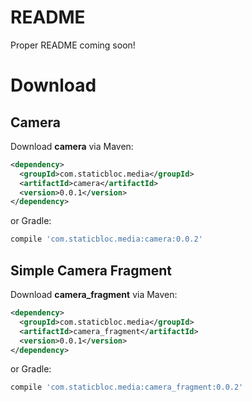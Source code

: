 # README
Proper README coming soon!

# Download

## Camera
Download **camera** via Maven:
```xml
<dependency>
  <groupId>com.staticbloc.media</groupId>
  <artifactId>camera</artifactId>
  <version>0.0.1</version>
</dependency>
```

or Gradle:
```groovy
compile 'com.staticbloc.media:camera:0.0.2'
```

## Simple Camera Fragment
Download **camera_fragment** via Maven:
```xml
<dependency>
  <groupId>com.staticbloc.media</groupId>
  <artifactId>camera_fragment</artifactId>
  <version>0.0.1</version>
</dependency>
```

or Gradle:
```groovy
compile 'com.staticbloc.media:camera_fragment:0.0.2'
```
